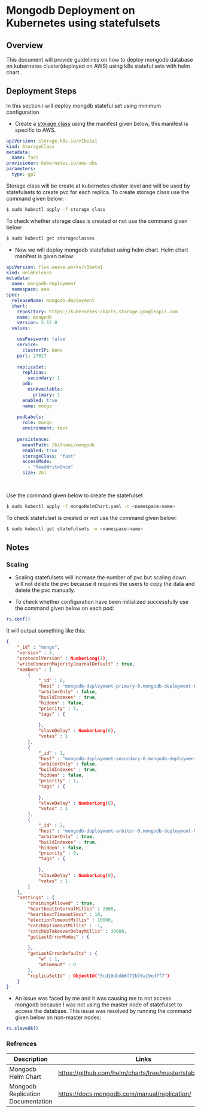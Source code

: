 # Mongodb Deployment on Kubernetes using statefulsets

## Overview

This document will provide guidelines on how to deploy mongodb database on kubernetes cluster(deployed on AWS) using k8s stateful sets with helm chart.

## Deployment Steps

In this section I will deploy mongdb stateful set using minimum configuration

* Create a [storage class](https://kubernetes.io/docs/concepts/storage/storage-classes/) using the manifest given below, this manifest is specific to AWS.

```yaml
apiVersion: storage.k8s.io/v1beta1  
kind: StorageClass  
metadata:  
  name: fast
provisioner: kubernetes.io/aws-ebs  
parameters:  
  type: gp2
```

Storage class will be create at kubernetes cluster level and will be used by statefulsets to create pvc for each replica. To create storage class use the command given below:

```bash
$ sudo kubectl apply -f storage class
```

To check whether storage class is created or not use the command given below:
```bash
$ sudo kubectl get storageclasses
```


* Now we will deploy mongodb statefulset using helm chart. Helm chart manifest is given below:

```yaml
apiVersion: flux.weave.works/v1beta1
kind: HelmRelease
metadata:
  name: mongodb-deployment
  namespace: aaa
spec:
  releaseName: mongodb-deployment
  chart:
    repository: https://kubernetes-charts.storage.googleapis.com
    name: mongodb
    version: 5.17.0
  values:

    usePassword: false
    service:
      clusterIP: None
    port: 27017
    
    replicaSet:
      replicas:
        secondary: 1
      pdb:
        minAvailable:
          primary: 1
      enabled: true
      name: mongo
    
    podLabels:
      role: mongo
      environment: test
    
    persistence:
      mountPath: /bitnami/mongodb
      enabled: true
      storageClass: "fast"
      accessMode: 
        - "ReadWriteOnce"
      size: 2Gi
      
      
```


Use the command given below to create the statefulset
```bash
$ sudo kubectl apply -f mongoHelmChart.yaml -n <namespace-name>
```

To check statefulset is created or not use the command given below:
```bash
$ sudo kubectl get statefulsets -n <namespace-name>
```



## Notes

### Scaling

* Scaling statefulsets will increase the number of pvc but scaling down will not delete the pvc because it requires the users to copy the data and delete the pvc manually.

* To check whether configuration have been initialized successfully use the command given below on each pod:

```bash
rs.conf()
```
It will output something like this:

```json
{
	"_id" : "mongo",
	"version" : 3,
	"protocolVersion" : NumberLong(1),
	"writeConcernMajorityJournalDefault" : true,
	"members" : [
		{
			"_id" : 0,
			"host" : "mongodb-deployment-primary-0.mongodb-deployment-headless.aaa.svc.cluster.local:27017",
			"arbiterOnly" : false,
			"buildIndexes" : true,
			"hidden" : false,
			"priority" : 5,
			"tags" : {
				
			},
			"slaveDelay" : NumberLong(0),
			"votes" : 1
		},
		{
			"_id" : 1,
			"host" : "mongodb-deployment-secondary-0.mongodb-deployment-headless.aaa.svc.cluster.local:27017",
			"arbiterOnly" : false,
			"buildIndexes" : true,
			"hidden" : false,
			"priority" : 1,
			"tags" : {
				
			},
			"slaveDelay" : NumberLong(0),
			"votes" : 1
		},
		{
			"_id" : 2,
			"host" : "mongodb-deployment-arbiter-0.mongodb-deployment-headless.aaa.svc.cluster.local:27017",
			"arbiterOnly" : true,
			"buildIndexes" : true,
			"hidden" : false,
			"priority" : 0,
			"tags" : {
				
			},
			"slaveDelay" : NumberLong(0),
			"votes" : 1
		}
	],
	"settings" : {
		"chainingAllowed" : true,
		"heartbeatIntervalMillis" : 2000,
		"heartbeatTimeoutSecs" : 10,
		"electionTimeoutMillis" : 10000,
		"catchUpTimeoutMillis" : -1,
		"catchUpTakeoverDelayMillis" : 30000,
		"getLastErrorModes" : {
			
		},
		"getLastErrorDefaults" : {
			"w" : 1,
			"wtimeout" : 0
		},
		"replicaSetId" : ObjectId("5cd10dbdb6f72bf0a19ed7f7")
	}
}

```


* An issue was faced by me and it was causing me to not access mongodb because I was not using the master node of statefulset to access the database. This issue was resolved by running the command given below on non-master nodes:

```bash
rs.slaveOk()
```


### Refrences

| Description  | Links  |
|---|---|
| Mongodb Helm Chart  | https://github.com/helm/charts/tree/master/stable/mongodb |
| Mongodb Replication Documentation  | https://docs.mongodb.com/manual/replication/ |

